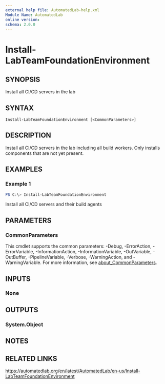 ```yaml
---
external help file: AutomatedLab-help.xml
Module Name: AutomatedLab
online version:
schema: 2.0.0
---
```


# Install-LabTeamFoundationEnvironment

## SYNOPSIS
Install all CI/CD servers in the lab

## SYNTAX

```
Install-LabTeamFoundationEnvironment [<CommonParameters>]
```

## DESCRIPTION
Install all CI/CD servers in the lab including all build workers.
Only installs components that are not yet present.

## EXAMPLES

### Example 1
```powershell
PS C:\> Install-LabTeamFoundationEnvironment
```

Install all CI/CD servers and their build agents

## PARAMETERS

### CommonParameters
This cmdlet supports the common parameters: -Debug, -ErrorAction, -ErrorVariable, -InformationAction, -InformationVariable, -OutVariable, -OutBuffer, -PipelineVariable, -Verbose, -WarningAction, and -WarningVariable. For more information, see [about_CommonParameters](http://go.microsoft.com/fwlink/?LinkID=113216).

## INPUTS

### None
## OUTPUTS

### System.Object
## NOTES

## RELATED LINKS
https://automatedlab.org/en/latest/AutomatedLab/en-us/Install-LabTeamFoundationEnvironment
